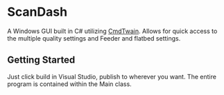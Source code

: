 # ScanDash

A Windows GUI built in C# utilizing [CmdTwain](http://www.gssezisoft.com/main/cmdtwain/).  Allows for quick access to the multiple quality settings and Feeder and flatbed settings.

## Getting Started

Just click build in Visual Studio, publish to wherever you want.  The entire program is contained within the Main class.